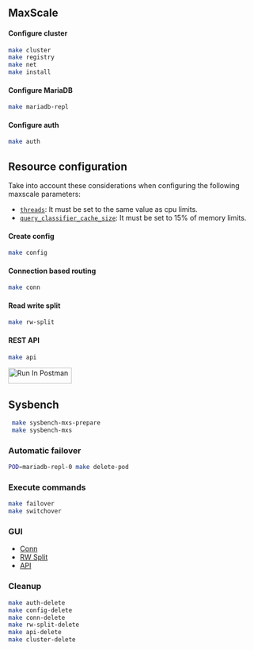 ## MaxScale

#### Configure cluster

```bash
make cluster
make registry
make net
make install
```

#### Configure MariaDB

```bash
make mariadb-repl
```

#### Configure auth

```bash
make auth
```

## Resource configuration

Take into account these considerations when configuring the following maxscale parameters:
- [`threads`](https://mariadb.com/kb/en/mariadb-maxscale-6-mariadb-maxscale-configuration-guide/#threads): It must be set to the same value as cpu limits.
- [`query_classifier_cache_size`](https://mariadb.com/kb/en/mariadb-maxscale-6-mariadb-maxscale-configuration-guide/#query_classifier_cache_size): It must be set to 15% of memory limits. 

#### Create config

```bash
make config
```

#### Connection based routing

```bash
make conn
```

#### Read write split

```bash
make rw-split
```

#### REST API

```bash
make api
```
[<img src="https://run.pstmn.io/button.svg" alt="Run In Postman" style="width: 128px; height: 32px;">](https://www.postman.com/mariadb-operator/workspace/mariadb-operator/collection/9776-74dfd54a-2b2b-451f-95ab-006e1d9d9998?action=share&creator=9776&active-environment=9776-a841398f-204a-48c8-ac04-6f6c3bb1d268)

## Sysbench

```bash
 make sysbench-mxs-prepare
 make sysbench-mxs
```

### Automatic failover

```bash
POD=mariadb-repl-0 make delete-pod
```

### Execute commands

```bash
make failover
make switchover
```

### GUI

- [Conn](http://maxscale-conn.default.svc.cluster.local:8989)
- [RW Split](http://maxscale-rw-split.default.svc.cluster.local:8989)
- [API](http://maxscale-api.default.svc.cluster.local:8989)

### Cleanup

```bash
make auth-delete
make config-delete
make conn-delete
make rw-split-delete
make api-delete
make cluster-delete
```
